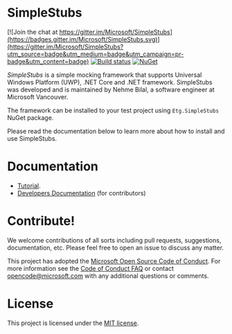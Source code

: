 SimpleStubs
=======

[![Join the chat at https://gitter.im/Microsoft/SimpleStubs](https://badges.gitter.im/Microsoft/SimpleStubs.svg)](https://gitter.im/Microsoft/SimpleStubs?utm_source=badge&utm_medium=badge&utm_campaign=pr-badge&utm_content=badge)
[![Build status](https://ci.appveyor.com/api/projects/status/wt0rjp0bkyk9l9gi?svg=true)](https://ci.appveyor.com/project/NehmeBilal/simplestubs)
[![NuGet](https://img.shields.io/nuget/v/SimpleStubs.svg?style=flat)](https://www.nuget.org/packages/SimpleStubs/)

*SimpleStubs* is a simple mocking framework that supports Universal Windows Platform (UWP), .NET Core and .NET framework. SimpleStubs was developed and is maintained by Nehme Bilal, a software engineer at Microsoft Vancouver.

The framework can be installed to your test project using `Etg.SimpleStubs` NuGet package.

Please read the documentation below to learn more about how to install and use SimpleStubs.

Documentation 
=======
* [Tutorial](Documentation/Tutorial.md).
* [Developers Documentation](Documentation/DeveloperDocumentation.md) (for contributors)

Contribute!
=======
We welcome contributions of all sorts including pull requests, suggestions, documentation, etc. Please feel free to open an issue to discuss any matter.

This project has adopted the [Microsoft Open Source Code of Conduct](https://opensource.microsoft.com/codeofconduct/). For more information see the [Code of Conduct FAQ](https://opensource.microsoft.com/codeofconduct/faq/) or contact [opencode@microsoft.com](mailto:opencode@microsoft.com) with any additional questions or comments.

License
=======
This project is licensed under the [MIT license](LICENSE).
